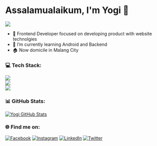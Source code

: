 # Assalamualaikum, I'm Yogi 👋
[![](https://visitcount.itsvg.in/api?id=yayakyogi&icon=7&color=1)](https://visitcount.itsvg.in)
<br>
- 🚀 Frontend Developer focused on developing product with website technolgies<br>
- 🌱 I’m currently learning Android and Backend<br>
- 🏠 Now domicile in Malang City<br>

### 💻 Tech Stack:
<a href="https://github.com/yayakyogi">
    <img src="https://skillicons.dev/icons?i=ts,js,sass,react,vue,flutter,vite" />
  </a>
    <br>
  <a href="https://github.com/yayakyogi">
    <img src="https://skillicons.dev/icons?i=nextjs,materialui,bootstrap,tailwind,mysql,mongo" />
  </a>
  <br>
  <a href="https://github.com/yayakyogi">
    <img src="https://skillicons.dev/icons?i=git,figma,vscode,postman" />
  </a>
 

### 📊 GitHub Stats:
<a href="https://github.com/yayakyogi">
  <img align="center" src="https://github-readme-streak-stats.herokuapp.com/?user=yayakyogi&theme=flat&hide_border=true" alt="Yogi GitHub Stats" />
</a>

### 🌐 Find me on:
[![Facebook](https://img.shields.io/badge/Facebook-%231877F2.svg?logo=Facebook&logoColor=white)](https://www.facebook.com/yayakyogi.ginantaka) [![Instagram](https://img.shields.io/badge/Instagram-%23E4405F.svg?logo=Instagram&logoColor=white)](https://www.instagram.com/yayak_yogi/) [![LinkedIn](https://img.shields.io/badge/LinkedIn-%230077B5.svg?logo=linkedin&logoColor=white)](https://www.linkedin.com/in/yayakyogi/) [![Twitter](https://img.shields.io/badge/Twitter-%231DA1F2.svg?logo=Twitter&logoColor=white)](https://x.com/yogi_yayak) 
